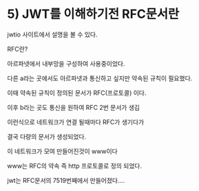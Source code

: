 # 5) JWT를 이해하기전 RFC문서란



jwtio 사이트에서 설명을 볼 수 있다.



RFC란?

아르파넷에서 내부망을 구성하여 사용중이었다.

다른 a라는 곳에서도 아르파넷과 통신하고 싶지만 약속된 규칙이 필요했다.

이때 약속된 규칙이 정의된 문서가 RFC(프로토콜) 이다.

이후 b라는 곳도 통신을 원하여 RFC 2번 문서가 생김

이런식으로 네트워크가 연결 될때마다 RFC가 생기다가

결국 다량의 문서가 생성되었다.

이 네트워크가 모여 만들어진것이 www이다 

www는 RFC의 약속 즉 http 프로토콜로 정의 되었다.



jwt는 RFC문서의 7519번째에서 만들어졌다....

















